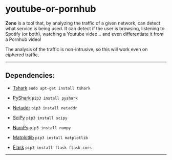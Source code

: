 # youtube-or-pornhub

**Zeno** is a tool that, by analyzing the traffic of a given network, can detect what service is being used. It can detect if the user is browsing, listening to Spotify (or both), watching a Youtube video... and even differentiate it from a Pornhub video!

The analysis of the traffic is non-intrusive, so this will work even on ciphered traffic.

____________________________________________________________________________________________

## Dependencies:

- [Tshark](https://www.wireshark.org/docs/man-pages/tshark.html)
	```sudo apt-get install tshark```

- [PyShark](https://github.com/KimiNewt/pyshark)
    ```pip3 install pyshark```

- [Netaddr](https://github.com/drkjam/netaddr)
	```pip3 install netaddr```

- [SciPy](https://github.com/scipy/scipy)
	```pip3 install scipy```

- [NumPy](http://www.numpy.org/)
	```pip3 install numpy```

- [Matplotlib](https://matplotlib.org/)
	```pip3 install matplotlib```

- [Flask](http://flask.pocoo.org/)
    ```pip3 install flask flask-cors```

_____________________________________________________________________________
